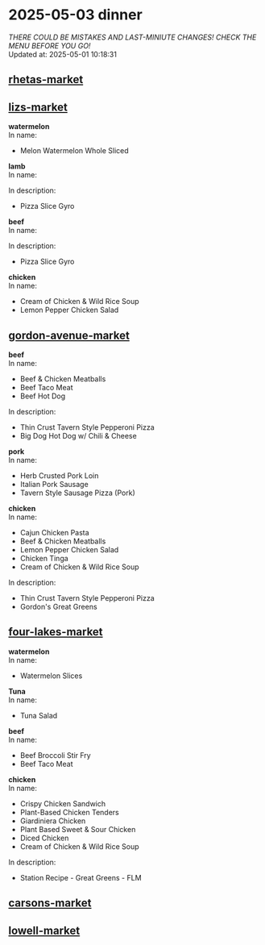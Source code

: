 # 2025-05-03 dinner  
*THERE COULD BE MISTAKES AND LAST-MINIUTE CHANGES! CHECK THE MENU BEFORE YOU GO!*  
Updated at: 2025-05-01 10:18:31  
## [rhetas-market](https://wisc-housingdining.nutrislice.com/menu/rhetas-market/dinner/2025-05-03)  
## [lizs-market](https://wisc-housingdining.nutrislice.com/menu/lizs-market/dinner/2025-05-03)  
**watermelon**  
In name:   
 - Melon Watermelon Whole Sliced  
  
**lamb**  
In name:   
  
In description:   
 - Pizza Slice Gyro  
  
**beef**  
In name:   
  
In description:   
 - Pizza Slice Gyro  
  
**chicken**  
In name:   
 - Cream of Chicken & Wild Rice Soup  
 - Lemon Pepper Chicken Salad  
  
## [gordon-avenue-market](https://wisc-housingdining.nutrislice.com/menu/gordon-avenue-market/dinner/2025-05-03)  
**beef**  
In name:   
 - Beef & Chicken Meatballs  
 - Beef Taco Meat  
 - Beef Hot Dog  
  
In description:   
 - Thin Crust Tavern Style Pepperoni Pizza  
 - Big Dog Hot Dog w/ Chili & Cheese  
  
**pork**  
In name:   
 - Herb Crusted Pork Loin  
 - Italian Pork Sausage  
 - Tavern Style Sausage Pizza (Pork)  
  
**chicken**  
In name:   
 - Cajun Chicken Pasta  
 - Beef & Chicken Meatballs  
 - Lemon Pepper Chicken Salad  
 - Chicken Tinga  
 - Cream of Chicken & Wild Rice Soup  
  
In description:   
 - Thin Crust Tavern Style Pepperoni Pizza  
 - Gordon's Great Greens  
  
## [four-lakes-market](https://wisc-housingdining.nutrislice.com/menu/four-lakes-market/dinner/2025-05-03)  
**watermelon**  
In name:   
 - Watermelon Slices  
  
**Tuna**  
In name:   
 - Tuna Salad  
  
**beef**  
In name:   
 - Beef Broccoli Stir Fry  
 - Beef Taco Meat  
  
**chicken**  
In name:   
 - Crispy Chicken Sandwich  
 - Plant-Based Chicken Tenders  
 - Giardiniera Chicken  
 - Plant Based Sweet & Sour Chicken  
 - Diced Chicken  
 - Cream of Chicken & Wild Rice Soup  
  
In description:   
 - Station Recipe - Great Greens - FLM  
  
## [carsons-market](https://wisc-housingdining.nutrislice.com/menu/carsons-market/dinner/2025-05-03)  
## [lowell-market](https://wisc-housingdining.nutrislice.com/menu/lowell-market/dinner/2025-05-03)  
  
